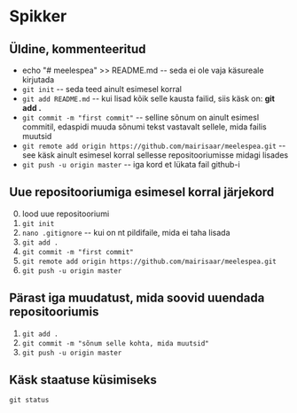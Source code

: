 # Spikker

## Üldine, kommenteeritud

- echo "# meelespea" >> README.md -- seda ei ole vaja käsureale kirjutada
- ```git init``` -- seda teed ainult esimesel korral
- ```git add README.md``` -- kui lisad kõik selle kausta failid, siis käsk on: **git add .**
- ```git commit -m "first commit"``` -- selline sõnum on ainult esimesl commitil, edaspidi muuda sõnumi tekst vastavalt sellele, mida failis muutsid
- ```git remote add origin https://github.com/mairisaar/meelespea.git``` -- see käsk ainult esimesel korral sellesse repositooriumisse midagi lisades
- ```git push -u origin master``` -- iga kord et lükata fail github-i

## Uue repositooriumiga esimesel korral järjekord

0. lood uue repositooriumi 
1. ```git init```
2. ```nano .gitignore``` -- kui on nt pildifaile, mida ei taha lisada
3. ```git add .```
4. ```git commit -m "first commit"```
5. ```git remote add origin https://github.com/mairisaar/meelespea.git```
6. ```git push -u origin master```

## Pärast iga muudatust, mida soovid uuendada repositooriumis

1. ```git add .```
2. ```git commit -m "sõnum selle kohta, mida muutsid"```
3. ```git push -u origin master```

## Käsk staatuse küsimiseks

```git status```